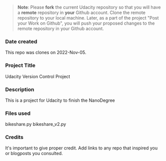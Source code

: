 >**Note**: Please **fork** the current Udacity repository so that you will have a **remote** repository in **your** Github account. Clone the remote repository to your local machine. Later, as a part of the project "Post your Work on Github", you will push your proposed changes to the remote repository in your Github account.

### Date created
This repo was clones on 2022-Nov-05.

### Project Title
Udacity Version Control Project

### Description
This is a project for Udacity to finish the NanoDegree

### Files used
bikeshare.py
bikeshare_v2.py

### Credits
It's important to give proper credit. Add links to any repo that inspired you or blogposts you consulted.

